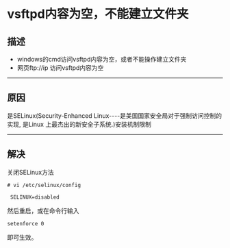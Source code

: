# vsftpd内容为空，不能建立文件夹

## 描述
* windows的cmd访问vsftpd内容为空，或者不能操作建立文件夹
* 网页ftp://ip 访问vsftpd内容为空

---
## 原因
是SELinux(Security-Enhanced Linux----是美国国家安全局对于强制访问控制的实现, 是Linux 上最杰出的新安全子系统.)安装机制限制

---
## 解决
关闭SELinux方法
```
# vi /etc/selinux/config

 SELINUX=disabled 
```
然后重启，或在命令行输入
```
setenforce 0
```
即可生效。


<ad/>
<comment/>